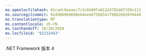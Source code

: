 ```yaml
---
ms.openlocfilehash: 61cadc0aaaec7c2c6b80fa812d3782ddf328c111
ms.sourcegitcommit: 02dd069b9696eb4eee675b6541f86b2602076448
ms.translationtype: MT
ms.contentlocale: zh-CN
ms.lasthandoff: 10/20/2020
ms.locfileid: "92232443"
---
```

.NET Framework 版本 4